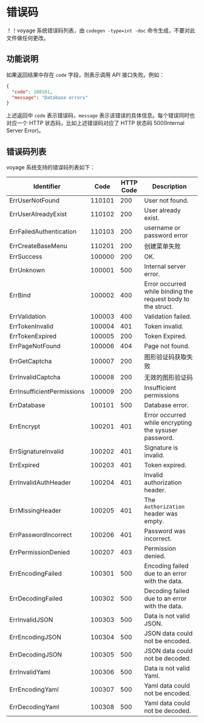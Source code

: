 # 错误码

！！voyage 系统错误码列表，由 `codegen -type=int -doc` 命令生成，不要对此文件做任何更改。

## 功能说明

如果返回结果中存在 `code` 字段，则表示调用 API 接口失败。例如：

```json
{
  "code": 100101,
  "message": "Database errors"
}
```

上述返回中 `code` 表示错误码，`message` 表示该错误的具体信息。每个错误同时也对应一个 HTTP 状态码，比如上述错误码对应了 HTTP 状态码 500(Internal Server Error)。

## 错误码列表

voyage 系统支持的错误码列表如下：

| Identifier | Code | HTTP Code | Description |
| ---------- | ---- | --------- | ----------- |
| ErrUserNotFound | 110101 | 200 | User not found. |
| ErrUserAlreadyExist | 110102 | 200 | User already exist. |
| ErrFailedAuthentication | 110103 | 200 | username or password error |
| ErrCreateBaseMenu | 110201 | 200 | 创建菜单失败 |
| ErrSuccess | 100000 | 200 | OK. |
| ErrUnknown | 100001 | 500 | Internal server error. |
| ErrBind | 100002 | 400 | Error occurred while binding the request body to the struct. |
| ErrValidation | 100003 | 400 | Validation failed. |
| ErrTokenInvalid | 100004 | 401 | Token invalid. |
| ErrTokenExpired | 100005 | 200 | Token Expired. |
| ErrPageNotFound | 100006 | 404 | Page not found. |
| ErrGetCaptcha | 100007 | 200 | 图形验证码获取失败 |
| ErrInvalidCaptcha | 100008 | 200 | 无效的图形验证码 |
| ErrInsufficientPermissions | 100009 | 200 | Insufficient permissions |
| ErrDatabase | 100101 | 500 | Database error. |
| ErrEncrypt | 100201 | 401 | Error occurred while encrypting the sysuser password. |
| ErrSignatureInvalid | 100202 | 401 | Signature is invalid. |
| ErrExpired | 100203 | 401 | Token expired. |
| ErrInvalidAuthHeader | 100204 | 401 | Invalid authorization header. |
| ErrMissingHeader | 100205 | 401 | The `Authorization` header was empty. |
| ErrPasswordIncorrect | 100206 | 401 | Password was incorrect. |
| ErrPermissionDenied | 100207 | 403 | Permission denied. |
| ErrEncodingFailed | 100301 | 500 | Encoding failed due to an error with the data. |
| ErrDecodingFailed | 100302 | 500 | Decoding failed due to an error with the data. |
| ErrInvalidJSON | 100303 | 500 | Data is not valid JSON. |
| ErrEncodingJSON | 100304 | 500 | JSON data could not be encoded. |
| ErrDecodingJSON | 100305 | 500 | JSON data could not be decoded. |
| ErrInvalidYaml | 100306 | 500 | Data is not valid Yaml. |
| ErrEncodingYaml | 100307 | 500 | Yaml data could not be encoded. |
| ErrDecodingYaml | 100308 | 500 | Yaml data could not be decoded. |

